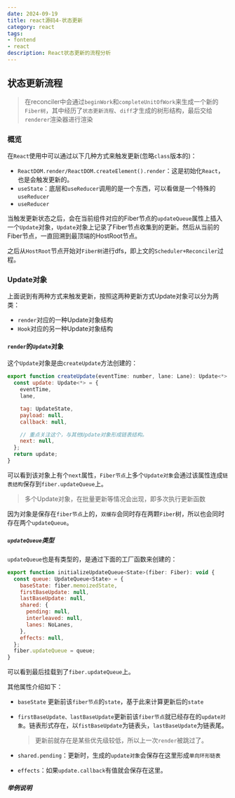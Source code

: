 ```yaml
---
date: 2024-09-19
title: react源码4-状态更新
category: react
tags:
- fontend
- react
description: React状态更新的流程分析
---
```

## 状态更新流程

> 在reconciler中会通过`beginWork`和`completeUnitOfWork`来生成一个新的`Fiber树`，其中经历了`状态更新流程`、`diff`才生成的树形结构，最后交给`renderer`渲染器进行渲染

### 概览

在`React`使用中可以通过以下几种方式来触发更新(忽略`class`版本的)：

- `ReactDOM.render/ReactDOM.createElement().render`：这是初始化`React`，也是会触发更新的。
- `useState`：底层和`useReducer`调用的是一个东西，可以看做是一个特殊的`useReducer`
- `useReducer`

当触发更新状态之后，会在当前组件对应的Fiber节点的`updateQueue`属性上插入一个`Update`对象，`Update`对象上记录了Fiber节点收集到的更新。然后从当前的Fiber节点，一直回溯到最顶端的HostRoot节点。

之后从`HostRoot`节点开始对`Fiber树`进行dfs，即上文的`Scheduler+Reconciler`过程。

### Update对象

上面说到有两种方式来触发更新，按照这两种更新方式Update对象可以分为两类：

- `render`对应的一种Update对象结构
- `Hook`对应的另一种Update对象结构

#### `render`的`Update`对象

这个`Update`对象是由`createUpdate`方法创建的：

```js
export function createUpdate(eventTime: number, lane: Lane): Update<*> {
  const update: Update<*> = {
    eventTime,
    lane,

    tag: UpdateState,
    payload: null,
    callback: null,

    // 重点关注这个，与其他Update对象形成链表结构。
    next: null,
  };
  return update;
}
```

可以看到该对象上有个`next`属性，`Fiber节点`上多个`Update对象`会通过该属性连成`链表结构`保存到`fiber.updateQueue`上。

> 多个Update对象，在批量更新等情况会出现，即多次执行更新函数

因为对象是保存在`fiber节点`上的，`双缓存`会同时存在两颗`Fiber`树，所以也会同时存在两个`updateQueue`。

##### `updateQueue`类型

`updateQueue`也是有类型的，是通过下面的工厂函数来创建的：

```js
export function initializeUpdateQueue<State>(fiber: Fiber): void {
  const queue: UpdateQueue<State> = {
    baseState: fiber.memoizedState,
    firstBaseUpdate: null,
    lastBaseUpdate: null,
    shared: {
      pending: null,
      interleaved: null,
      lanes: NoLanes,
    },
    effects: null,
  };
  fiber.updateQueue = queue;
}
```

可以看到最后挂载到了`fiber.updateQueue`上。

其他属性介绍如下：

- `baseState` 更新前该`fiber节点`的`state`，基于此来计算更新后的`state`

- `firstBaseUpdate、lastBaseUpdate`更新前该`fiber节点`就已经存在的`update对象`。链表形式存在，以`fistBaseUpdate`为链表头，`lastBaseUpdate`为链表尾。

  > 更新前就存在是某些优先级较低，所以上一次`render`被跳过了。

- `shared.pending`：更新时，生成的`update对象`会保存在这里形成`单向环形链表`

- `effects`：如果`update.callback`有值就会保存在这里。

##### 举例说明


